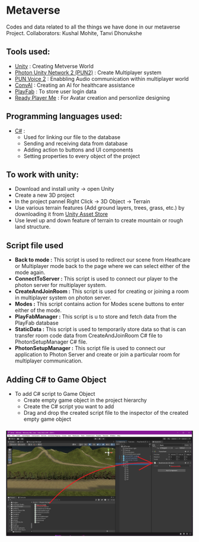 # Metaverse
Codes and data related to all the things we have done in our metaverse Project. Collaborators: Kushal Mohite, Tanvi Dhonukshe

## Tools used:
* [Unity](https://docs.unity.com/) : Creating Metverse World
* [Photon Unity Network 2 (PUN2)](https://doc.photonengine.com/pun/current/getting-started/pun-intro) : Create Multiplayer system
* [PUN Voice 2](https://doc.photonengine.com/voice/current/getting-started/voice-for-pun) : Enabbling Audio communication within multiplayer world
* [ConvAI](https://docs.convai.com/api-docs) : Creating an AI for healthcare assistance
* [PlayFab](https://learn.microsoft.com/en-us/gaming/playfab/) : To store user login data
* [Ready Player Me](https://docs.readyplayer.me/ready-player-me) : For Avatar creation and personlize designing

## Programming languages used:
* [C#](https://docs.unity3d.com/Manual/ScriptingSection.html) :
  * Used for linking our file to the database
  * Sending and receiving data from database
  * Adding action to buttons and UI components
  * Setting properties to every object of the project

## To work with unity: 
* Download and install unity -> open Unity
* Create a new 3D project
* In the project pannel Right Click -> 3D Object -> Terrain
* Use various terrain features (Add ground layers, trees, grass, etc.) by downloading it from [Unity Asset Store](https://assetstore.unity.com/)
* Use level up and down feature of terrain to create mountain or rough land structure.

## Script file used
* **Back to mode :** This script is used to redirect our scene from Heathcare or Multiplayer mode back to the page where we can select either of the mode again.
* **ConnectToServer :** This script is used to connect our player to the photon server for multiplayer system.
* **CreateAndJoinRoom :** This script is used for creating or joining a room in multiplayer system on photon server.
* **Modes :** This script contains action for Modes scene buttons to enter either of the mode.
* **PlayFabManager :** This script is u to store and fetch data from the PlayFab database
* **StaticData :** This script is used to temporarily store data so that is can transfer room code data from CreateAndJoinRoom C# file to PhotonSetupManager C# file.
* **PhotonSetupManager :** This script file is used to connect our application to Photon Server and create or join a particular room for multiplayer communication.


## Adding C# to Game Object
* To add C# script to Game Object
  * Create empty game object in the project hierarchy
  * Create the C# script you want to add
  * Drag and drop the created script file to the inspector of the created empty game object
### ![Adding Script to Game Object](https://github.com/Falcon1-0/Metaverse/blob/main/Assets/Adding%20script%20to%20object.png)
